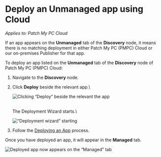 # Deploy an Unmanaged app using Cloud

_Applies to: Patch My PC Cloud_

If an app appears on the **Unmanaged** tab of the **Discovery** node, it means there is no matching deployment in either Patch My PC (PMPC) Cloud or our on-premises Publisher for that app.

To deploy an app listed on the **Unmanaged** tab of the **Discovery** node of Patch My PC (PMPC) Cloud:

1. Navigate to the **Discovery** node.
2.  Click **Deploy** beside the relevant app.\


    ![Clicking “Deploy” beside the relevant the app](/_images/image%20%28417%29.png "Clicking \"Deploy\" beside the relevant the app")

    \
    The Deployment Wizard starts.\


    ![“Deployment wizard” starting](/_images/image%20%28533%29.png "\"Deployment wizard\" starting")
3. Follow the [Deploying an App](../cloud-deployments/deploying-an-app-using-cloud/) process.

Once you have deployed an app, it will appear in the **Managed** tab.

![Deployed app now appears on the “Managed” tab](/_images/image%20%28418%29.png "Deployed app now appears on the \"Managed\" tab")
